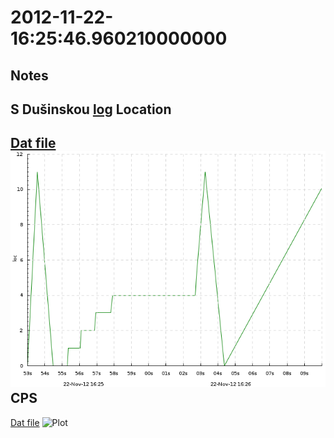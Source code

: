 2012-11-22-16:25:46.960210000000
==========

Notes
-----
S Dušinskou
[log](log)
Location
---------
[Dat file](Location.dat)
![Plot](Location.png)
CPS
---------
[Dat file](CPS.dat)
![Plot](CPS.png)
